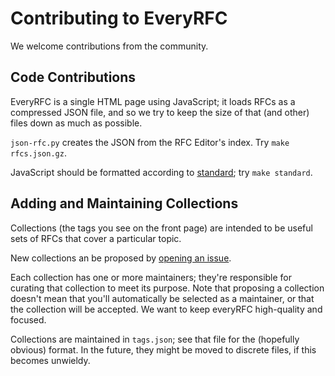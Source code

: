 # Contributing to EveryRFC

We welcome contributions from the community. 

## Code Contributions

EveryRFC is a single HTML page using JavaScript; it loads RFCs as a compressed JSON file, and so we
try to keep the size of that (and other) files down as much as possible.

`json-rfc.py` creates the JSON from the RFC Editor's index. Try `make rfcs.json.gz`.

JavaScript should be formatted according to
[standard](https://github.com/standard/standard); try `make standard`.


## Adding and Maintaining Collections

Collections (the tags you see on the front page) are intended to be useful sets
of RFCs that cover a particular topic.

New collections an be proposed by [opening an
issue](https://github.com/EveryRFC/everyRFC/issues/new?template=Custom.md).

Each collection has one or more maintainers; they're responsible for curating that collection to
meet its purpose. Note that proposing a collection doesn't mean that you'll automatically be
selected as a maintainer, or that the collection will be accepted. We want to keep everyRFC
high-quality and focused.

Collections are maintained in `tags.json`; see that file for the (hopefully obvious) format. In the
future, they might be moved to discrete files, if this becomes unwieldy.
